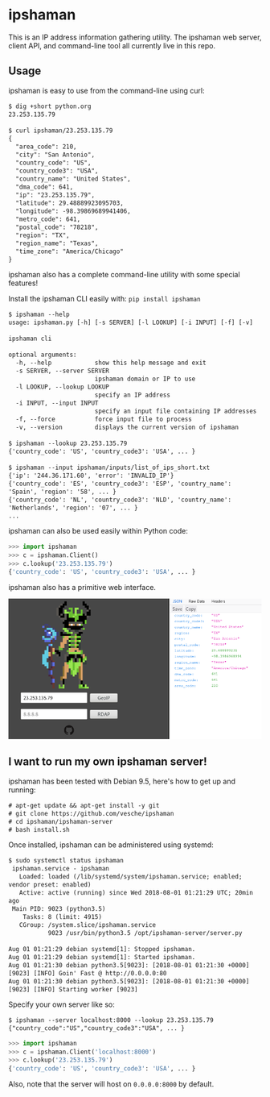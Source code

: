 # ipshaman

This is an IP address information gathering utility. The ipshaman web server, client API, and command-line tool all currently live in this repo.

## Usage

ipshaman is easy to use from the command-line using curl:

```
$ dig +short python.org
23.253.135.79

$ curl ipshaman/23.253.135.79
{
  "area_code": 210,
  "city": "San Antonio",
  "country_code": "US",
  "country_code3": "USA",
  "country_name": "United States",
  "dma_code": 641,
  "ip": "23.253.135.79",
  "latitude": 29.48889923095703,
  "longitude": -98.39869689941406,
  "metro_code": 641,
  "postal_code": "78218",
  "region": "TX",
  "region_name": "Texas",
  "time_zone": "America/Chicago"
}
```

ipshaman also has a complete command-line utility with some special features!

Install the ipshaman CLI easily with: `pip install ipshaman`

```
$ ipshaman --help
usage: ipshaman.py [-h] [-s SERVER] [-l LOOKUP] [-i INPUT] [-f] [-v]

ipshaman cli

optional arguments:
  -h, --help            show this help message and exit
  -s SERVER, --server SERVER
                        ipshaman domain or IP to use
  -l LOOKUP, --lookup LOOKUP
                        specify an IP address
  -i INPUT, --input INPUT
                        specify an input file containing IP addresses
  -f, --force           force input file to process
  -v, --version         displays the current version of ipshaman

$ ipshaman --lookup 23.253.135.79
{'country_code': 'US', 'country_code3': 'USA', ... }

$ ipshaman --input ipshaman/inputs/list_of_ips_short.txt
{'ip': '244.36.171.60', 'error': 'INVALID_IP'}
{'country_code': 'ES', 'country_code3': 'ESP', 'country_name': 'Spain', 'region': '58', ... }
{'country_code': 'NL', 'country_code3': 'NLD', 'country_name': 'Netherlands', 'region': '07', ... }
...
```

ipshaman can also be used easily within Python code:

```python
>>> import ipshaman
>>> c = ipshaman.Client()
>>> c.lookup('23.253.135.79')
{'country_code': 'US', 'country_code3': 'USA', ... }
```

ipshaman also has a primitive web interface.

![scrot](scrot.png)

## I want to run my own ipshaman server!

ipshaman has been tested with Debian 9.5, here's how to get up and running:

```
# apt-get update && apt-get install -y git
# git clone https://github.com/vesche/ipshaman
# cd ipshaman/ipshaman-server
# bash install.sh
```

Once installed, ipshaman can be administered using systemd:

```
$ sudo systemctl status ipshaman
 ipshaman.service - ipshaman
   Loaded: loaded (/lib/systemd/system/ipshaman.service; enabled; vendor preset: enabled)
   Active: active (running) since Wed 2018-08-01 01:21:29 UTC; 20min ago
 Main PID: 9023 (python3.5)
    Tasks: 8 (limit: 4915)
   CGroup: /system.slice/ipshaman.service
           9023 /usr/bin/python3.5 /opt/ipshaman-server/server.py

Aug 01 01:21:29 debian systemd[1]: Stopped ipshaman.
Aug 01 01:21:29 debian systemd[1]: Started ipshaman.
Aug 01 01:21:30 debian python3.5[9023]: [2018-08-01 01:21:30 +0000] [9023] [INFO] Goin' Fast @ http://0.0.0.0:80
Aug 01 01:21:30 debian python3.5[9023]: [2018-08-01 01:21:30 +0000] [9023] [INFO] Starting worker [9023]
```

Specify your own server like so:

```
$ ipshaman --server localhost:8000 --lookup 23.253.135.79
{"country_code":"US","country_code3":"USA", ... }
```

```python
>>> import ipshaman
>>> c = ipshaman.Client('localhost:8000')
>>> c.lookup('23.253.135.79')
{'country_code': 'US', 'country_code3': 'USA', ... }
```

Also, note that the server will host on `0.0.0.0:8000` by default.
